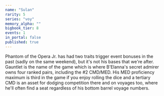 ```yaml
---
name: "Sulan"
rarity: 5
series: "voy"
memory_alpha: ""
bigbook_tier: 8
events: 1
in_portal: false
published: true
---
```


Phantom of the Opera Jr. has had two traits trigger event bonuses in the past (sadly on the same weekend), but it's not his bases that we're after. Gauntlet is the name of the game which is where B'Elanna's secret admirer owns four ranked pairs, including the #2 CMD/MED. His MED proficiency maximum is third in the game if you enjoy rolling the dice and a tertiary CMD is an asset for dodging competition there and on voyages too, where he'll often find a seat regardless of his bottom barrel voyage numbers.
